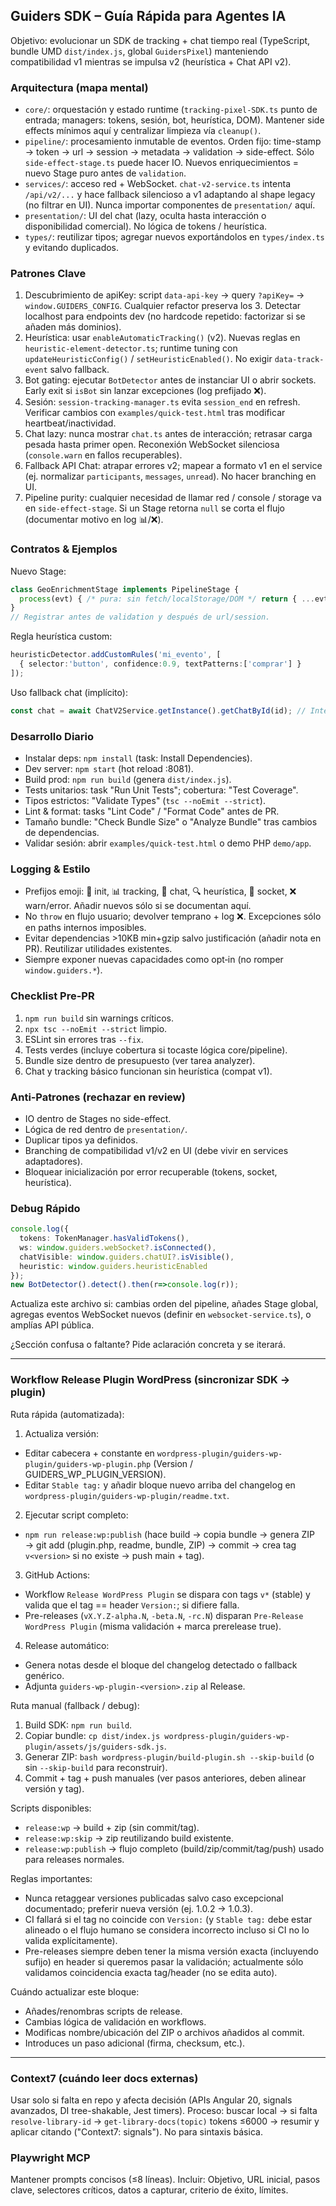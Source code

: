## Guiders SDK – Guía Rápida para Agentes IA
Objetivo: evolucionar un SDK de tracking + chat tiempo real (TypeScript, bundle UMD `dist/index.js`, global `GuidersPixel`) manteniendo compatibilidad v1 mientras se impulsa v2 (heurística + Chat API v2).

### Arquitectura (mapa mental)
- `core/`: orquestación y estado runtime (`tracking-pixel-SDK.ts` punto de entrada; managers: tokens, sesión, bot, heurística, DOM). Mantener side effects mínimos aquí y centralizar limpieza vía `cleanup()`.
- `pipeline/`: procesamiento inmutable de eventos. Orden fijo: time-stamp → token → url → session → metadata → validation → side-effect. Sólo `side-effect-stage.ts` puede hacer IO. Nuevos enriquecimientos = nuevo Stage puro antes de `validation`.
- `services/`: acceso red + WebSocket. `chat-v2-service.ts` intenta `/api/v2/...` y hace fallback silencioso a v1 adaptando al shape legacy (no filtrar en UI). Nunca importar componentes de `presentation/` aquí.
- `presentation/`: UI del chat (lazy, oculta hasta interacción o disponibilidad comercial). No lógica de tokens / heurística.
- `types/`: reutilizar tipos; agregar nuevos exportándolos en `types/index.ts` y evitando duplicados.

### Patrones Clave
1. Descubrimiento de apiKey: script `data-api-key` → query `?apiKey=` → `window.GUIDERS_CONFIG`. Cualquier refactor preserva los 3. Detectar localhost para endpoints dev (no hardcode repetido: factorizar si se añaden más dominios).
2. Heurística: usar `enableAutomaticTracking()` (v2). Nuevas reglas en `heuristic-element-detector.ts`; runtime tuning con `updateHeuristicConfig()` / `setHeuristicEnabled()`. No exigir `data-track-event` salvo fallback.
3. Bot gating: ejecutar `BotDetector` antes de instanciar UI o abrir sockets. Early exit si `isBot` sin lanzar excepciones (log prefijado ❌).
4. Sesión: `session-tracking-manager.ts` evita `session_end` en refresh. Verificar cambios con `examples/quick-test.html` tras modificar heartbeat/inactividad.
5. Chat lazy: nunca mostrar `chat.ts` antes de interacción; retrasar carga pesada hasta primer open. Reconexión WebSocket silenciosa (`console.warn` en fallos recuperables).
6. Fallback API Chat: atrapar errores v2; mapear a formato v1 en el service (ej. normalizar `participants`, `messages`, `unread`). No hacer branching en UI.
7. Pipeline purity: cualquier necesidad de llamar red / console / storage va en `side-effect-stage`. Si un Stage retorna `null` se corta el flujo (documentar motivo en log 📊/❌).

### Contratos & Ejemplos
Nuevo Stage:
```ts
class GeoEnrichmentStage implements PipelineStage {
  process(evt) { /* pura: sin fetch/localStorage/DOM */ return { ...evt, geo: {/*...*/} }; }
}
// Registrar antes de validation y después de url/session.
```
Regla heurística custom:
```ts
heuristicDetector.addCustomRules('mi_evento', [
  { selector:'button', confidence:0.9, textPatterns:['comprar'] }
]);
```
Uso fallback chat (implícito):
```ts
const chat = await ChatV2Service.getInstance().getChatById(id); // Interno: try v2 → adapt v1
```

### Desarrollo Diario
- Instalar deps: `npm install` (task: Install Dependencies).
- Dev server: `npm start` (hot reload :8081).
- Build prod: `npm run build` (genera `dist/index.js`).
- Tests unitarios: task "Run Unit Tests"; cobertura: "Test Coverage".
- Tipos estrictos: "Validate Types" (`tsc --noEmit --strict`).
- Lint & format: tasks "Lint Code" / "Format Code" antes de PR.
- Tamaño bundle: "Check Bundle Size" o "Analyze Bundle" tras cambios de dependencias.
- Validar sesión: abrir `examples/quick-test.html` o demo PHP `demo/app`.

### Logging & Estilo
- Prefijos emoji: 🚀 init, 📊 tracking, 💬 chat, 🔍 heurística, 📡 socket, ❌ warn/error. Añadir nuevos sólo si se documentan aquí.
- No `throw` en flujo usuario; devolver temprano + log ❌. Excepciones sólo en paths internos imposibles.
- Evitar dependencias >10KB min+gzip salvo justificación (añadir nota en PR). Reutilizar utilidades existentes.
- Siempre exponer nuevas capacidades como opt‑in (no romper `window.guiders.*`).

### Checklist Pre-PR
1. `npm run build` sin warnings críticos.
2. `npx tsc --noEmit --strict` limpio.
3. ESLint sin errores tras `--fix`.
4. Tests verdes (incluye cobertura si tocaste lógica core/pipeline).
5. Bundle size dentro de presupuesto (ver tarea analyzer).
6. Chat y tracking básico funcionan sin heurística (compat v1).

### Anti‑Patrones (rechazar en review)
- IO dentro de Stages no side-effect.
- Lógica de red dentro de `presentation/`.
- Duplicar tipos ya definidos.
- Branching de compatibilidad v1/v2 en UI (debe vivir en services adaptadores).
- Bloquear inicialización por error recuperable (tokens, socket, heurística).

### Debug Rápido
```ts
console.log({
  tokens: TokenManager.hasValidTokens(),
  ws: window.guiders.webSocket?.isConnected(),
  chatVisible: window.guiders.chatUI?.isVisible(),
  heuristic: window.guiders.heuristicEnabled
});
new BotDetector().detect().then(r=>console.log(r));
```

Actualiza este archivo si: cambias orden del pipeline, añades Stage global, agregas eventos WebSocket nuevos (definir en `websocket-service.ts`), o amplías API pública.

¿Sección confusa o faltante? Pide aclaración concreta y se iterará.

---
### Workflow Release Plugin WordPress (sincronizar SDK → plugin)
Ruta rápida (automatizada):
1. Actualiza versión:
  - Editar cabecera + constante en `wordpress-plugin/guiders-wp-plugin/guiders-wp-plugin.php` (Version / GUIDERS_WP_PLUGIN_VERSION).
  - Editar `Stable tag:` y añadir bloque nuevo arriba del changelog en `wordpress-plugin/guiders-wp-plugin/readme.txt`.
2. Ejecutar script completo:
  - `npm run release:wp:publish` (hace build → copia bundle → genera ZIP → git add (plugin.php, readme, bundle, ZIP) → commit → crea tag `v<version>` si no existe → push main + tag).
3. GitHub Actions:
  - Workflow `Release WordPress Plugin` se dispara con tags `v*` (stable) y valida que el tag == header `Version:`; si difiere falla.
  - Pre-releases (`vX.Y.Z-alpha.N`, `-beta.N`, `-rc.N`) disparan `Pre-Release WordPress Plugin` (misma validación + marca prerelease true).
4. Release automático:
  - Genera notas desde el bloque del changelog detectado o fallback genérico.
  - Adjunta `guiders-wp-plugin-<version>.zip` al Release.

Ruta manual (fallback / debug):
1. Build SDK: `npm run build`.
2. Copiar bundle: `cp dist/index.js wordpress-plugin/guiders-wp-plugin/assets/js/guiders-sdk.js`.
3. Generar ZIP: `bash wordpress-plugin/build-plugin.sh --skip-build` (o sin `--skip-build` para reconstruir).
4. Commit + tag + push manuales (ver pasos anteriores, deben alinear versión y tag).

Scripts disponibles:
- `release:wp` → build + zip (sin commit/tag).
- `release:wp:skip` → zip reutilizando build existente.
- `release:wp:publish` → flujo completo (build/zip/commit/tag/push) usado para releases normales.

Reglas importantes:
- Nunca retaggear versiones publicadas salvo caso excepcional documentado; preferir nueva versión (ej. 1.0.2 → 1.0.3).
- CI fallará si el tag no coincide con `Version:` (y `Stable tag:` debe estar alineado o el flujo humano se considera incorrecto incluso si CI no lo valida explícitamente).
- Pre-releases siempre deben tener la misma versión exacta (incluyendo sufijo) en header si queremos pasar la validación; actualmente sólo validamos coincidencia exacta tag/header (no se edita auto).

Cuándo actualizar este bloque:
- Añades/renombras scripts de release.
- Cambias lógica de validación en workflows.
- Modificas nombre/ubicación del ZIP o archivos añadidos al commit.
- Introduces un paso adicional (firma, checksum, etc.).

---
### Context7 (cuándo leer docs externas)
Usar solo si falta en repo y afecta decisión (APIs Angular 20, signals avanzados, DI tree-shakable, Jest timers). Proceso: buscar local → si falta `resolve-library-id` → `get-library-docs(topic)` tokens ≤6000 → resumir y aplicar citando ("Context7: signals"). No para sintaxis básica.

### Playwright MCP
Mantener prompts concisos (≤8 líneas). Incluir: Objetivo, URL inicial, pasos clave, selectores críticos, datos a capturar, criterio de éxito, límites.